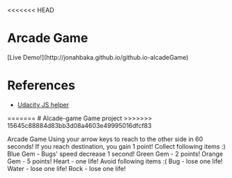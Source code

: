 <<<<<<< HEAD
<h1>Arcade Game</h1>
[Live Demo!](http://jonahbaka.github.io/github.io-alcadeGame)
<h1>References</h1>
<ul> 
	<li><a href="https://github.com/udacity/frontend-nanodegree-arcade-game">Udacity JS helper</a></li>
</ul>
=======
# Alcade-game
Game project
>>>>>>> 15645c88884d83bb3d08a4603e49995016dfcf83

Arcade Game
Using your arrow keys to reach to the other side in 60 seconds! If you reach destination, you gain 1 point!
Collect following items :)
Blue Gem - Bugs' speed decrease 1 second!
Green Gem - 2 points!
Orange Gem - 5 points!
Heart - one life!
Avoid following items :(
Bug - lose one life!
Water - lose one life!
Rock - lose one life!
